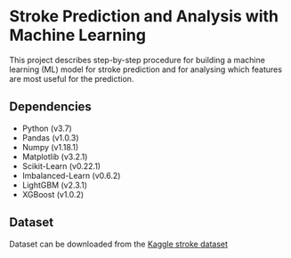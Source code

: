 # Stroke Prediction and Analysis with Machine Learning
This project describes step-by-step procedure for building a machine learning (ML) model for stroke prediction and for analysing which features are most useful for the prediction.

## Dependencies
- Python (v3.7)
- Pandas (v1.0.3)
- Numpy (v1.18.1)
- Matplotlib (v3.2.1)
- Scikit-Learn (v0.22.1)
- Imbalanced-Learn (v0.6.2)
- LightGBM (v2.3.1)
- XGBoost (v1.0.2)

## Dataset
Dataset can be downloaded from the [Kaggle stroke dataset](https://www.kaggle.com/asaumya/healthcare-problem-prediction-stroke-patients)
